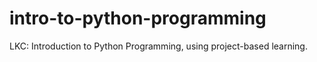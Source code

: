 # intro-to-python-programming
LKC: Introduction to Python Programming, using project-based learning.
